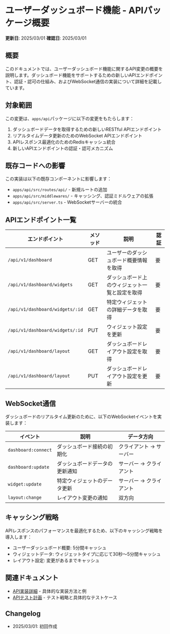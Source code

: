 # ユーザーダッシュボード機能 - APIパッケージ概要

**更新日**: 2025/03/01
**確認日**: 2025/03/01

## 概要

このドキュメントでは、ユーザーダッシュボード機能に関するAPI変更の概要を説明します。ダッシュボード機能をサポートするための新しいAPIエンドポイント、認証・認可の仕組み、およびWebSocket通信の実装について詳細を記載しています。

## 対象範囲

この変更は、`apps/api`パッケージに以下の変更をもたらします：

1. ダッシュボードデータを取得するための新しいRESTful APIエンドポイント
2. リアルタイムデータ更新のためのWebSocket APIエンドポイント
3. APIレスポンス最適化のためのRedisキャッシュ統合
4. 新しいAPIエンドポイントの認証・認可メカニズム

## 既存コードへの影響

この実装は以下の既存コンポーネントに影響します：

- `apps/api/src/routes/api/` - 新規ルートの追加
- `apps/api/src/middlewares/` - キャッシング、認証ミドルウェアの拡張
- `apps/api/src/server.ts` - WebSocketサーバーの統合

## APIエンドポイント一覧

| エンドポイント | メソッド | 説明 | 認証 |
|--------------|---------|------|------|
| `/api/v1/dashboard` | GET | ユーザーのダッシュボード概要情報を取得 | 要 |
| `/api/v1/dashboard/widgets` | GET | ダッシュボード上のウィジェット一覧と設定を取得 | 要 |
| `/api/v1/dashboard/widgets/:id` | GET | 特定ウィジェットの詳細データを取得 | 要 |
| `/api/v1/dashboard/widgets/:id` | PUT | ウィジェット設定を更新 | 要 |
| `/api/v1/dashboard/layout` | GET | ダッシュボードレイアウト設定を取得 | 要 |
| `/api/v1/dashboard/layout` | PUT | ダッシュボードレイアウト設定を更新 | 要 |

## WebSocket通信

ダッシュボードのリアルタイム更新のために、以下のWebSocketイベントを実装します：

| イベント | 説明 | データ方向 |
|---------|------|-----------|
| `dashboard:connect` | ダッシュボード接続の初期化 | クライアント → サーバー |
| `dashboard:update` | ダッシュボードデータの更新通知 | サーバー → クライアント |
| `widget:update` | 特定ウィジェットのデータ更新 | サーバー → クライアント |
| `layout:change` | レイアウト変更の通知 | 双方向 |

## キャッシング戦略

APIレスポンスのパフォーマンスを最適化するため、以下のキャッシング戦略を導入します：

- ユーザーダッシュボード概要: 5分間キャッシュ
- ウィジェットデータ: ウィジェットタイプに応じて30秒〜5分間キャッシュ
- レイアウト設定: 変更があるまでキャッシュ

## 関連ドキュメント

- [API実装詳細](./implements.md) - 具体的な実装方法と例
- [APIテスト計画](./tests.md) - テスト戦略と具体的なテストケース

## Changelog

- 2025/03/01: 初回作成
